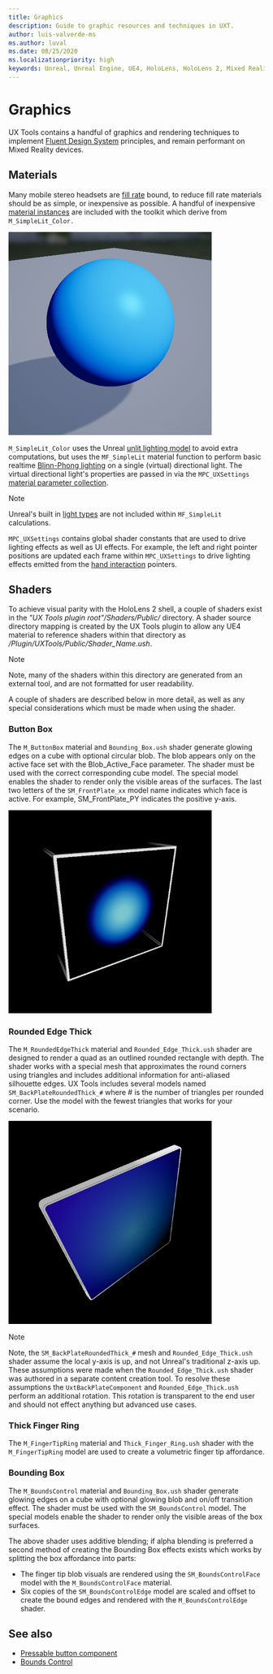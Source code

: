 ```yaml
---
title: Graphics
description: Guide to graphic resources and techniques in UXT.
author: luis-valverde-ms
ms.author: luval
ms.date: 08/25/2020
ms.localizationpriority: high
keywords: Unreal, Unreal Engine, UE4, HoloLens, HoloLens 2, Mixed Reality, development, MRTK, UXT, UX Tools, Graphics, rendering, materials
---
```


# Graphics

UX Tools contains a handful of graphics and rendering techniques to implement [Fluent Design System](https://www.microsoft.com/design/fluent) principles, and remain performant on Mixed Reality devices.

## Materials

Many mobile stereo headsets are [fill rate](https://en.wikipedia.org/wiki/Fillrate) bound, to reduce fill rate materials should be as simple, or inexpensive as possible. A handful of inexpensive [material instances](https://docs.unrealengine.com/en-US/Engine/Rendering/Materials/MaterialInstances/index.html) are included with the toolkit which derive from `M_SimpleLit_Color.`

![MovingVisuals](Images/Graphics/GraphicsSimpleLit.png)

`M_SimpleLit_Color` uses the Unreal [unlit lighting model](https://docs.unrealengine.com/en-US/Engine/Rendering/Materials/MaterialProperties/LightingModels/#unlit) to avoid extra computations, but uses the `MF_SimpleLit` material function to perform basic realtime [Blinn-Phong lighting](https://en.wikipedia.org/wiki/Blinn%E2%80%93Phong_reflection_model) on a single (virtual) directional light. The virtual directional light's properties are passed in via the `MPC_UXSettings` [material parameter collection](https://www.unrealengine.com/en-US/blog/material-parameter-collections).

> [!NOTE] 
> Unreal's built in [light types](https://docs.unrealengine.com/en-US/Engine/Rendering/LightingAndShadows/LightTypes/index.html) are not included within `MF_SimpleLit` calculations.

`MPC_UXSettings` contains global shader constants that are used to drive lighting effects as well as UI effects. For example, the left and right pointer positions are updated each frame within `MPC_UXSettings` to drive lighting effects emitted from the [hand interaction](HandInteraction.md) pointers.

## Shaders

To achieve visual parity with the HoloLens 2 shell, a couple of shaders exist in the _"UX Tools plugin root"/Shaders/Public/_ directory. A shader source directory mapping is created by the UX Tools plugin to allow any UE4 material to reference shaders within that directory as _/Plugin/UXTools/Public/Shader_Name.ush_. 

> [!NOTE] 
> Note, many of the shaders within this directory are generated from an external tool, and are not formatted for user readability.

A couple of shaders are described below in more detail, as well as any special considerations which must be made when using the shader.

### Button Box

The `M_ButtonBox` material and `Bounding_Box.ush` shader generate glowing edges on a cube with optional circular blob. The blob appears only on the active face set with the Blob_Active_Face parameter. The shader must be used with the correct corresponding cube model. The special model enables the shader to render only the visible areas of the surfaces. The last two letters of the `SM_FrontPlate_xx` model name indicates which face is active. For example, SM_FrontPlate_PY indicates the positive y-axis.

![GraphicsButtonBox](Images/Graphics/GraphicsButtonBox.png)

### Rounded Edge Thick

The `M_RoundedEdgeThick` material and `Rounded_Edge_Thick.ush` shader are designed to render a quad as an outlined rounded rectangle with depth. The shader works with a special mesh that approximates the round corners using triangles and includes additional information for anti-aliased silhouette edges. UX Tools includes several models named `SM_BackPlateRoundedThick_#` where # is the number of triangles per rounded corner. Use the model with the fewest triangles that works for your scenario.

![GraphicsRoundedEdgeThick](Images/Graphics/GraphicsRoundedEdgeThick.png)

> [!NOTE] 
> Note, the `SM_BackPlateRoundedThick_#` mesh and `Rounded_Edge_Thick.ush` shader assume the local y-axis is up, and not Unreal's traditional z-axis up. These assumptions were made when the `Rounded_Edge_Thick.ush` shader was authored in a separate content creation tool. To resolve these assumptions the `UxtBackPlateComponent` and `Rounded_Edge_Thick.ush` perform an additional rotation. This rotation is transparent to the end user and should not effect anything but advanced use cases. 

### Thick Finger Ring

The `M_FingerTipRing` material and `Thick_Finger_Ring.ush` shader with the `M_FingerTipRing` model are used to create a volumetric finger tip affordance.

### Bounding Box

The `M_BoundsControl` material and `Bounding_Box.ush` shader generate glowing edges on a cube with optional glowing blob and on/off transition effect. The shader must be used with the `SM_BoundsControl` model. The special models enable the shader to render only the visible areas of the box surfaces.

The above shader uses additive blending; if alpha blending is preferred a second method of creating the Bounding Box effects exists which works by splitting the box affordance into parts:

- The finger tip blob visuals are rendered using the `SM_BoundsControlFace` model with the `M_BoundsControlFace` material.
- Six copies of the `SM_BoundsControlEdge` model are scaled and offset to create the bound edges and rendered with the `M_BoundsControlEdge` shader.

## See also

- [Pressable button component](PressableButton.md)
- [Bounds Control](BoundsControl.md)

